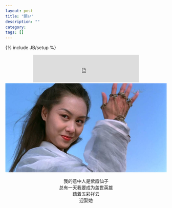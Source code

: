 ```yaml
---
layout: post
title: "願い"
description: ""
category: 
tags: []
---
```

{% include JB/setup %}
<div align="center">
<iframe frameborder="no" border="0" marginwidth="0" marginheight="0" width=330 height=86 src="http://music.163.com/outchain/player?type=2&id=26118368&auto=0&height=66"></iframe>
<br>
<img src="/media/pic/zixia.jpg" />
<br>
<p> 我的意中人是紫霞仙子<br>
总有一天我要成为盖世英雄<br>
踏着五彩祥云<br>
迎娶她<br>
</p>
</div>







